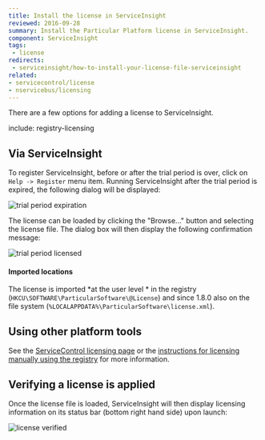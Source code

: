 ```yaml
---
title: Install the license in ServiceInsight
reviewed: 2016-09-28
summary: Install the Particular Platform license in ServiceInsight.
component: ServiceInsight
tags:
 - license
redirects:
 - serviceinsight/how-to-install-your-license-file-serviceinsight
related:
- servicecontrol/license
- nservicebus/licensing
---
```


There are a few options for adding a license to ServiceInsight.

include: registry-licensing


## Via ServiceInsight

To register ServiceInsight, before or after the trial period is over, click on `Help -> Register` menu item. Running ServiceInsight after the trial period is expired, the following dialog will be displayed:

![trial period expiration](images/trial-period-expiration.png)

The license can be loaded by clicking the "Browse..." button and selecting the license file. The dialog box will then display the following confirmation message:

![trial period licensed](images/trial-period-licensed.png)

#### Imported locations

The license is imported *at the user level * in the registry (`HKCU\SOFTWARE\ParticularSoftware\@License`) and since 1.8.0 also on the file system (`%LOCALAPPDATA%\ParticularSoftware\license.xml`).


## Using other platform tools

See the [ServiceControl licensing page](/servicecontrol/license.md) or the [instructions for licensing manually using the registry](/nservicebus/licensing/#license-management-using-the-registry) for more information.


## Verifying a license is applied

Once the license file is loaded, ServiceInsight will then display licensing information on its status bar (bottom right hand side) upon launch:

![license verified](images/license-verified.png 'width=500')
